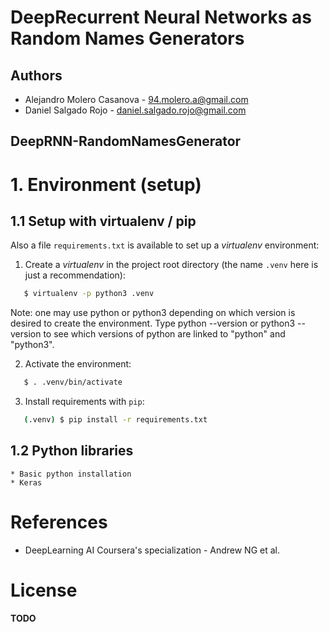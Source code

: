 # DeepRecurrent Neural Networks as Random Names Generators

## Authors
* Alejandro Molero Casanova - [94.molero.a@gmail.com]()  
* Daniel Salgado Rojo   - [daniel.salgado.rojo@gmail.com]()  


## DeepRNN-RandomNamesGenerator

# 1. Environment (setup)

## 1.1 Setup with virtualenv /  pip 
Also a file `requirements.txt` is available to set up a *virtualenv* environment:

1. Create a *virtualenv* in the project root directory (the name `.venv` here is just a recommendation):
```bash
   $ virtualenv -p python3 .venv
```
Note: one may use python or python3 depending on which version is desired to create the environment. Type python --version or python3 --version to see which versions of python are linked to "python" and "python3".

2. Activate the environment:
```bash
   $ . .venv/bin/activate
```
3. Install requirements with `pip`:
```bash
   (.venv) $ pip install -r requirements.txt
```

## 1.2 Python libraries
  	* Basic python installation
    * Keras

# References
* DeepLearning AI Coursera's specialization - Andrew NG et al.

# License

**TODO**
